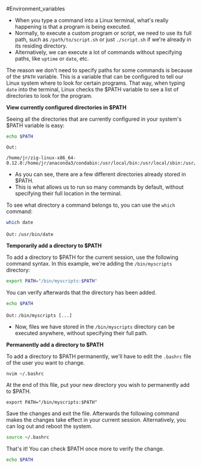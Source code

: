 #Environment_variables 

- When you type a command into a Linux terminal, what's really happening is that a program is being executed.
- Normally, to execute a custom program or script, we need to use its full path, such as `/path/to/script.sh` or just `./script.sh` if we're already in its residing directory.
- Alternatively, we can execute a lot of commands without specifying paths, like `uptime` or `date`, etc.

The reason we don't need to specify paths for some commands is because of the `$PATH` variable.
	This is a variable that can be configured to tell our Linux system where to look for certain programs.
	That way, when typing `date` into the terminal, Linux checks the $PATH variable to see a list of directories to look for the program.

**View currently configured directories in $PATH**

Seeing all the directories that are currently configured in your system's $PATH variable is easy:
```bash
echo $PATH
```
`Out:`
```
/home/jr/zig-linux-x86_64-0.12.0:/home/jr/anaconda3/condabin:/usr/local/bin:/usr/local/sbin:/usr/bin:/usr/sbin:/home/jr/.local/bin:/home/jr/bin:/home/jr/.cargo/bin
```

- As you can see, there are a few different directories already stored in $PATH.
- This is what allows us to run so many commands by default, without specifying their full location in the terminal.

To see what directory a command belongs to, you can use the `which` command:
```bash
which date
```
`Out:`
`/usr/bin/date`

**Temporarily add a directory to $PATH**

To add a directory to $PATH for the current session, use the following command syntax.  In this example, we're adding the `/bin/myscripts` directory:
```bash
export PATH="/bin/myscripts:$PATH"
```

You can verify afterwards that the directory has been added.
```bash
echo $PATH
```
`Out:`
`/bin/myscripts [...]`

- Now, files we have stored in the `/bin/myscripts` directory can be executed anywhere, without specifying their full path.

**Permanently add a directory to $PATH**

To add a directory to $PATH permanently, we'll have to edit the `.bashrc` file of the user you want to change.
```bash
nvim ~/.bashrc
```

At the end of this file, put your new directory you wish to permanently add to $PATH.
```nvim
export PATH="/bin/myscripts:$PATH"
```

Save the changes and exit the file.  Afterwards the following command makes the changes take effect in your current session. Alternatively, you can log out and reboot the system.
```bash
source ~/.bashrc
```
That's it! You can check $PATH once more to verify the change.
```bash
echo $PATH
```